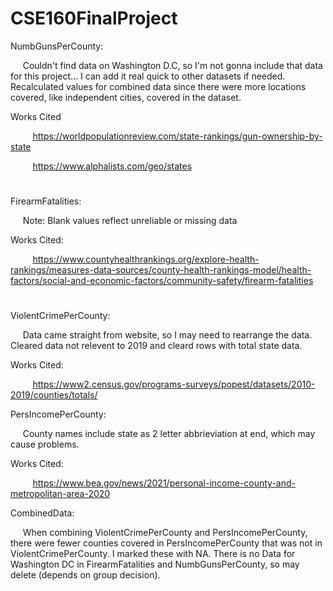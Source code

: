 # CSE160FinalProject 

NumbGunsPerCounty:

&nbsp;&nbsp;&nbsp;&nbsp; Couldn't find data on Washington D.C, so I'm not gonna include that data for this project... I can add it real quick to other datasets if needed. Recalculated values for combined data since there were more locations covered, like independent cities, covered in the dataset. 

Works Cited

&nbsp;&nbsp;&nbsp;&nbsp;&nbsp;&nbsp;&nbsp;&nbsp; https://worldpopulationreview.com/state-rankings/gun-ownership-by-state

&nbsp;&nbsp;&nbsp;&nbsp;&nbsp;&nbsp;&nbsp;&nbsp; https://www.alphalists.com/geo/states

# 

FirearmFatalities:

&nbsp;&nbsp;&nbsp;&nbsp; Note: Blank values reflect unreliable or missing data

Works Cited:

&nbsp;&nbsp;&nbsp;&nbsp;&nbsp;&nbsp;&nbsp;&nbsp; https://www.countyhealthrankings.org/explore-health-rankings/measures-data-sources/county-health-rankings-model/health-factors/social-and-economic-factors/community-safety/firearm-fatalities

# 

ViolentCrimePerCounty:

&nbsp;&nbsp;&nbsp;&nbsp; Data came straight from website, so I may need to rearrange the data. Cleared data not relevent to 2019 and cleard rows with total state data. 

Works Cited: 

&nbsp;&nbsp;&nbsp;&nbsp;&nbsp;&nbsp;&nbsp;&nbsp; https://www2.census.gov/programs-surveys/popest/datasets/2010-2019/counties/totals/

PersIncomePerCounty:

&nbsp;&nbsp;&nbsp;&nbsp; County names include state as 2 letter abbrieviation at end, which may cause problems. 

Works Cited:

&nbsp;&nbsp;&nbsp;&nbsp;&nbsp;&nbsp;&nbsp;&nbsp; https://www.bea.gov/news/2021/personal-income-county-and-metropolitan-area-2020


CombinedData:

&nbsp;&nbsp;&nbsp;&nbsp; When combining ViolentCrimePerCounty and PersIncomePerCounty, there were fewer counties covered in PersIncomePerCounty that was not in ViolentCrimePerCounty. I marked these with NA. There is no Data for Washington DC in FirearmFatalities and NumbGunsPerCounty, so may delete (depends on group decision). 